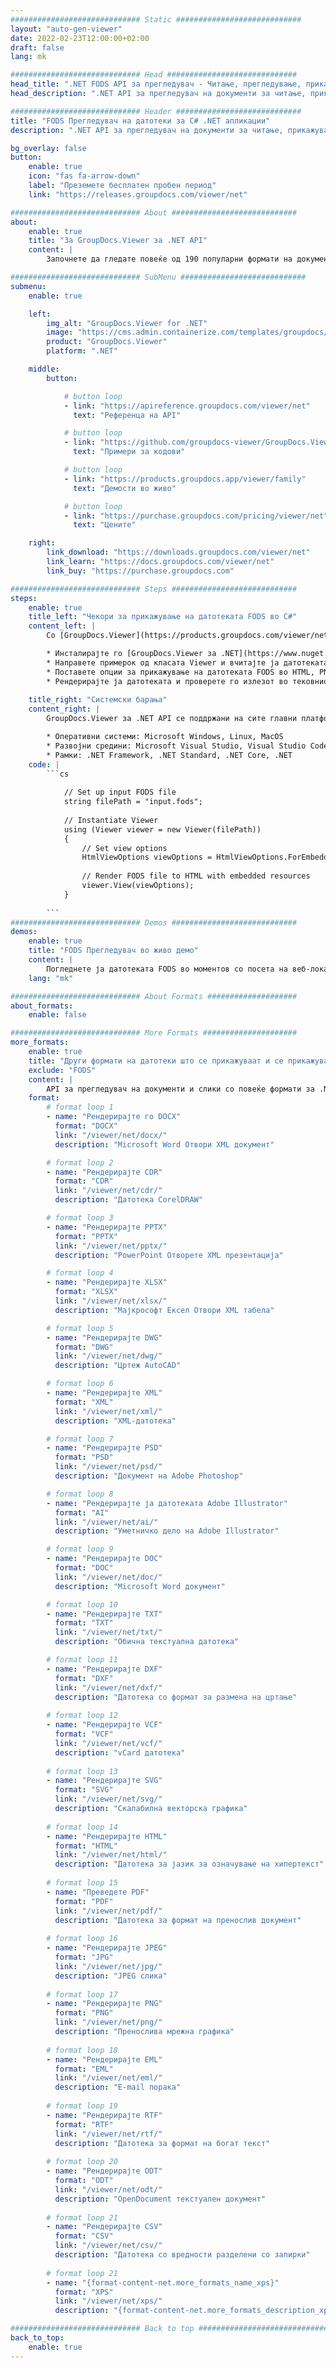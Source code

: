 ```yaml
---
############################# Static ############################
layout: "auto-gen-viewer"
date: 2022-02-23T12:00:00+02:00
draft: false
lang: mk

############################# Head #############################
head_title: ".NET FODS API за прегледувач - Читање, прегледување, прикажување во C# VB.NET"
head_description: ".NET API за прегледувач на документи за читање, прикажување и прикажување на FODS во кој било тип на C#, ASP.NET, VB.NET и .NET Core апликации."

############################# Header ############################
title: "FODS Прегледувач на датотеки за C# .NET апликации" 
description: ".NET API за прегледувач на документи за читање, прикажување и прикажување на датотеката FODS во кој било тип на C#, ASP.NET, VB.NET и .NET Core апликации. Прегледајте ги рендерираните датотеки со вистинско форматирање и распоред во HTML5, PDF или како слика користејќи неколку линии од кодот." 

bg_overlay: false
button:
    enable: true
    icon: "fas fa-arrow-down"
    label: "Преземете бесплатен пробен период"
    link: "https://releases.groupdocs.com/viewer/net"

############################# About ############################
about:
    enable: true
    title: "За GroupDocs.Viewer за .NET API" 
    content: |
        Започнете да гледате повеќе од 190 популарни формати на документи во вашите .NET апликации користејќи GroupDocs.Viewer за .NET API со додавање на неколку линии код. Програмерите можат лесно да прикажат PDF, обработка на текст, Excel табеларни пресметки, презентации, Visio, проект, Outlook и многу други популарни формати на документи во режими HTML5, слика или PDF. Рендерирањето на документите е брзо, идентично со оригиналната изворна датотека и не бара инсталирање дополнителен софтвер или други надворешни библиотеки.

############################# SubMenu ############################
submenu:
    enable: true

    left:
        img_alt: "GroupDocs.Viewer for .NET"
        image: "https://cms.admin.containerize.com/templates/groupdocs/images/product-logos/90x90-noborder/groupdocs-viewer-net.png"
        product: "GroupDocs.Viewer"
        platform: ".NET"

    middle:
        button:

            # button loop
            - link: "https://apireference.groupdocs.com/viewer/net"
              text: "Референца на API"

            # button loop
            - link: "https://github.com/groupdocs-viewer/GroupDocs.Viewer-for-.NET"
              text: "Примери за кодови"

            # button loop
            - link: "https://products.groupdocs.app/viewer/family"
              text: "Демости во живо"

            # button loop
            - link: "https://purchase.groupdocs.com/pricing/viewer/net"
              text: "Цените"

    right:
        link_download: "https://downloads.groupdocs.com/viewer/net"
        link_learn: "https://docs.groupdocs.com/viewer/net"
        link_buy: "https://purchase.groupdocs.com"

############################# Steps ############################
steps:
    enable: true
    title_left: "Чекори за прикажување на датотеката FODS во C#" 
    content_left: |
        Со [GroupDocs.Viewer](https://products.groupdocs.com/viewer/net/) може да го преведете FODS во HTML, JPEG, PNG или PDF во неколку чекори.

        * Инсталирајте го [GroupDocs.Viewer за .NET](https://www.nuget.org/packages/groupdocs.viewer) користејќи го вашиот омилен менаџер на пакети. 
        * Направете примерок од класата Viewer и вчитајте ја датотеката FODS со целосна патека. 
        * Поставете опции за прикажување на датотеката FODS во HTML, PNG, JPEG или PDF формат. 
        * Рендерирајте ја датотеката и проверете го излезот во тековниот директориум. 
        
    title_right: "Системски барања" 
    content_right: |
        GroupDocs.Viewer за .NET API се поддржани на сите главни платформи и оперативни системи. Пред да го извршите кодот подолу, проверете дали ги имате инсталирано следните предуслови на вашиот систем.

        * Оперативни системи: Microsoft Windows, Linux, MacOS 
        * Развојни средини: Microsoft Visual Studio, Visual Studio Code, .NET CLI 
        * Рамки: .NET Framework, .NET Standard, .NET Core, .NET 
    code: |
        ```cs
                        
            // Set up input FODS file
            string filePath = "input.fods";
        
            // Instantiate Viewer
            using (Viewer viewer = new Viewer(filePath))
            {
            	// Set view options 
            	HtmlViewOptions viewOptions = HtmlViewOptions.ForEmbeddedResources();
                    
            	// Render FODS file to HTML with embedded resources
            	viewer.View(viewOptions);
            }
             
        ```
############################# Demos ############################
demos:
    enable: true
    title: "FODS Прегледувач во живо демо"
    content: |
        Погледнете ја датотеката FODS во моментов со посета на веб-локацијата [GroupDocs.Viewer Online Apps](https://products.groupdocs.app/viewer/fods).
    lang: "mk"

############################# About Formats ####################
about_formats:
    enable: false

############################# More Formats #####################
more_formats:
    enable: true
    title: "Други формати на датотеки што се прикажуваат и се прикажуваат со користење на C#"
    exclude: "FODS"
    content: |
        API за прегледувач на документи и слики со повеќе формати за .NET. Погледнете некои од популарните формати на датотеки подолу без никакви надворешни гледачи.
    format: 
        # format loop 1
        - name: "Рендерирајте го DOCX"
          format: "DOCX"
          link: "/viewer/net/docx/"
          description: "Microsoft Word Отвори XML документ" 

        # format loop 2
        - name: "Рендерирајте CDR" 
          format: "CDR"
          link: "/viewer/net/cdr/"
          description: "Датотека CorelDRAW" 

        # format loop 3
        - name: "Рендерирајте PPTX"
          format: "PPTX"
          link: "/viewer/net/pptx/"
          description: "PowerPoint Отворете XML презентација" 

        # format loop 4
        - name: "Рендерирајте XLSX"
          format: "XLSX"
          link: "/viewer/net/xlsx/"
          description: "Мајкрософт Ексел Отвори XML табела" 

        # format loop 5
        - name: "Рендерирајте DWG"
          format: "DWG"
          link: "/viewer/net/dwg/"
          description: "Цртеж AutoCAD"

        # format loop 6
        - name: "Рендерирајте XML"
          format: "XML"
          link: "/viewer/net/xml/"
          description: "XML-датотека"

        # format loop 7
        - name: "Рендерирајте PSD"
          format: "PSD"
          link: "/viewer/net/psd/"
          description: "Документ на Adobe Photoshop"

        # format loop 8
        - name: "Рендерирајте ја датотеката Adobe Illustrator"
          format: "AI"
          link: "/viewer/net/ai/"
          description: "Уметничко дело на Adobe Illustrator"

        # format loop 9
        - name: "Рендерирајте DOC"
          format: "DOC"
          link: "/viewer/net/doc/"
          description: "Microsoft Word документ" 

        # format loop 10
        - name: "Рендерирајте TXT" 
          format: "TXT"
          link: "/viewer/net/txt/"
          description: "Обична текстуална датотека" 

        # format loop 11
        - name: "Рендерирајте DXF" 
          format: "DXF"
          link: "/viewer/net/dxf/"
          description: "Датотека со формат за размена на цртање"  
          
        # format loop 12
        - name: "Рендерирајте VCF"
          format: "VCF"
          link: "/viewer/net/vcf/"
          description: "vCard датотека"  
              
        # format loop 13
        - name: "Рендерирајте SVG"
          format: "SVG"
          link: "/viewer/net/svg/"
          description: "Скалабилна векторска графика" 
          
        # format loop 14
        - name: "Рендерирајте HTML"
          format: "HTML"
          link: "/viewer/net/html/"
          description: "Датотека за јазик за означување на хипертекст" 
          
        # format loop 15
        - name: "Преведете PDF"
          format: "PDF"
          link: "/viewer/net/pdf/"
          description: "Датотека за формат на пренослив документ"
          
        # format loop 16
        - name: "Рендерирајте JPEG"
          format: "JPG"
          link: "/viewer/net/jpg/"
          description: "JPEG слика"
          
        # format loop 17
        - name: "Рендерирајте PNG"
          format: "PNG"
          link: "/viewer/net/png/"
          description: "Пренослива мрежна графика" 
          
        # format loop 18
        - name: "Рендерирајте EML"
          format: "EML"
          link: "/viewer/net/eml/"
          description: "E-mail порака" 
          
        # format loop 19
        - name: "Рендерирајте RTF"
          format: "RTF"
          link: "/viewer/net/rtf/"
          description: "Датотека за формат на богат текст" 
          
        # format loop 20
        - name: "Рендерирајте ODT"
          format: "ODT"
          link: "/viewer/net/odt/"
          description: "OpenDocument текстуален документ" 
          
        # format loop 21
        - name: "Рендерирајте CSV"
          format: "CSV"
          link: "/viewer/net/csv/"
          description: "Датотека со вредности разделени со запирки" 
          
        # format loop 21
        - name: "{format-content-net.more_formats_name_xps}"
          format: "XPS"
          link: "/viewer/net/xps/"
          description: "{format-content-net.more_formats_description_xps}" 

############################# Back to top ###############################
back_to_top:
    enable: true
---
```

